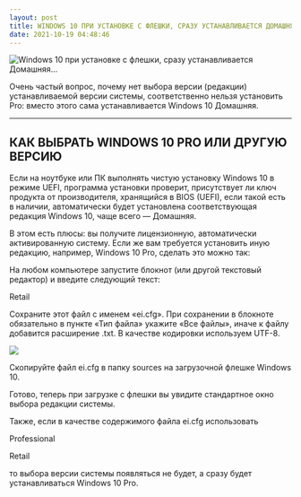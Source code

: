 ```yaml
---
layout: post
title: WINDOWS 10 ПРИ УСТАНОВКЕ С ФЛЕШКИ, СРАЗУ УСТАНАВЛИВАЕТСЯ ДОМАШНЯЯ…
date: 2021-10-19 04:48:46
---
```


![Windows 10 при установке с флешки, сразу устанавливается Домашняя...](https://64.media.tumblr.com/76ee299614649812d2f94a2a543f8a44/5bedf9e97acf18df-fc/s500x750/142bc86131b305ae25777294d1bd1eda507cf9d8.png)

Очень частый вопрос, почему нет выбора версии (редакции) устанавливаемой версии системы, соответственно нельзя установить Pro: вместо этого сама устанавливается Windows 10 Домашняя.

------------

## КАК ВЫБРАТЬ WINDOWS 10 PRO ИЛИ ДРУГУЮ ВЕРСИЮ

Если на ноутбуке или ПК выполнять чистую установку Windows 10 в режиме UEFI, программа установки проверит, присутствует ли ключ продукта от производителя, хранящийся в BIOS (UEFI), если такой есть в наличии, автоматически будет установлена соответствующая редакция Windows 10, чаще всего — Домашняя.

В этом есть плюсы: вы получите лицензионную, автоматически активированную систему. Если же вам требуется установить иную редакцию, например, Windows 10 Pro, сделать это можно так:

На любом компьютере запустите блокнот (или другой текстовый редактор) и введите следующий текст:

Retail

Сохраните этот файл с именем «ei.cfg». При сохранении в блокноте обязательно в пункте «Тип файла» укажите «Все файлы», иначе к файлу добавится расширение .txt. В качестве кодировки используем UTF-8.

[](https://href.li/?http://grishchuk.com.ua/wp-content/uploads/2021/04/save-ei-cfg-notepad.png)

![](https://64.media.tumblr.com/b36794fc7f673ba23ed3c4d7ec8feec1/5bedf9e97acf18df-ea/s500x750/72ce0ac2574b4a9e00b77ebda2feb3d49597dac0.png)

Скопируйте файл ei.cfg в папку sources на загрузочной флешке Windows 10.

Готово, теперь при загрузке с флешки вы увидите стандартное окно выбора редакции системы.

Также, если в качестве содержимого файла ei.cfg использовать

Professional

Retail

то выбора версии системы появляться не будет, а сразу будет устанавливаться Windows 10 Pro.
